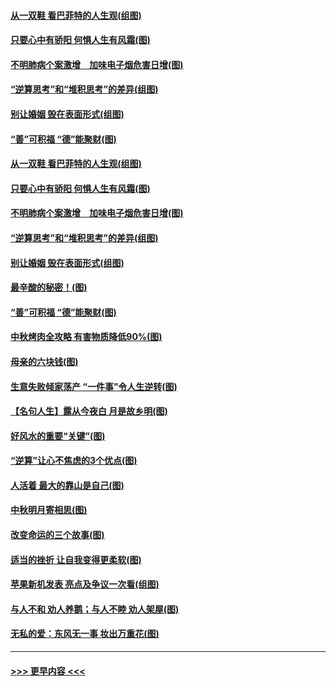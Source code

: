 #### [从一双鞋 看巴菲特的人生观(组图)](../pages/p8/907311.md?t=09150055) 
#### [只要心中有骄阳 何惧人生有风霜(图)](../pages/p8/907320.md?t=09150055) 
#### [不明肺病个案激增　加味电子烟危害日增(图)](../pages/p8/907307.md?t=09150055) 
#### [“逆算思考”和“堆积思考”的差异(组图)](../pages/p8/907229.md?t=09150055) 
#### [别让婚姻 毁在表面形式(组图)](../pages/p8/907118.md?t=09150055) 
#### [“善”可积福 “德”能聚财(图)](../pages/p8/906906.md?t=09150055) 
#### [从一双鞋 看巴菲特的人生观(组图)](../pages/p8/907311.md?t=09150055) 
#### [只要心中有骄阳 何惧人生有风霜(图)](../pages/p8/907320.md?t=09150055) 
#### [不明肺病个案激增　加味电子烟危害日增(图)](../pages/p8/907307.md?t=09150055) 
#### [“逆算思考”和“堆积思考”的差异(组图)](../pages/p8/907229.md?t=09150055) 
#### [别让婚姻 毁在表面形式(组图)](../pages/p8/907118.md?t=09150055) 
#### [最辛酸的秘密！(图)](../pages/p8/906327.md?t=09150055) 
#### [“善”可积福 “德”能聚财(图)](../pages/p8/906906.md?t=09150055) 
#### [中秋烤肉全攻略 有害物质降低90%(图)](../pages/p8/907227.md?t=09150055) 
#### [母亲的六块钱(图)](../pages/p8/907107.md?t=09150055) 
#### [生意失败倾家荡产 “一件事”令人生逆转(图)](../pages/p8/907101.md?t=09150055) 
#### [【名句人生】露从今夜白 月是故乡明(图)](../pages/p8/906558.md?t=09150055) 
#### [好风水的重要“关键”(图)](../pages/p8/907087.md?t=09150055) 
#### [“逆算”让心不焦虑的3个优点(图)](../pages/p8/907070.md?t=09150055) 
#### [人活着 最大的靠山是自己(图)](../pages/p8/906329.md?t=09150055) 
#### [中秋明月寄相思(图)](../pages/p8/906932.md?t=09150055) 
#### [改变命运的三个故事(图)](../pages/p8/906257.md?t=09150055) 
#### [适当的挫折 让自我变得更柔软(图)](../pages/p8/906984.md?t=09150055) 
#### [苹果新机发表 亮点及争议一次看(组图)](../pages/p8/906967.md?t=09150055) 
#### [与人不和 劝人养鹅；与人不睦 劝人架屋(图)](../pages/p8/906905.md?t=09150055) 
#### [无私的爱：东风无一事 妆出万重花(图)](../pages/p8/906862.md?t=09150055) 

----
#### [ >>> 更早内容 <<< ](../indexes/p8-earlier.md)
